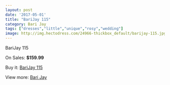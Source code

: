 ```yaml
---
layout: post
date: '2017-05-01'
title: "BariJay 115"
category: Bari Jay
tags: ["dresses","little","unique","rosy","wedding"]
image: http://img.hectodress.com/24966-thickbox_default/barijay-115.jpg
---
```

BariJay 115

On Sales: **$159.99**
<a href="https://www.hectodress.com/bari-jay/11464-barijay-115.html"><amp-img layout="responsive" width="600" height="600" src="//img.hectodress.com/24966-thickbox_default/barijay-115.jpg" alt="BariJay 115 0" /></a>
<a href="https://www.hectodress.com/bari-jay/11464-barijay-115.html"><amp-img layout="responsive" width="600" height="600" src="//img.hectodress.com/24967-thickbox_default/barijay-115.jpg" alt="BariJay 115 1" /></a>

Buy it: [BariJay 115](https://www.hectodress.com/bari-jay/11464-barijay-115.html "BariJay 115")

View more: [Bari Jay](https://www.hectodress.com/183-bari-jay "Bari Jay")
